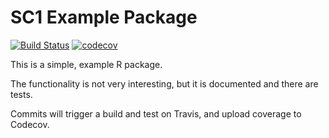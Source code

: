 # SC1 Example Package

[![Build Status](https://travis-ci.org/awllee/SC1ExamplePackage.svg?branch=master)](https://travis-ci.org/awllee/SC1ExamplePackage)
[![codecov](https://codecov.io/gh/awllee/SC1ExamplePackage/branch/master/graph/badge.svg)](https://codecov.io/gh/awllee/SC1ExamplePackage)

This is a simple, example R package.

The functionality is not very interesting, but it is documented and there are tests.

Commits will trigger a build and test on Travis, and upload coverage to Codecov.
